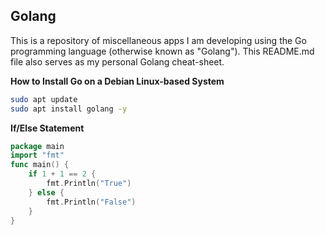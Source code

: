 ## Golang
This is a repository of miscellaneous apps I am developing using the Go programming language (otherwise known as "Golang"). This README.md file also serves as my personal Golang cheat-sheet. 

**How to Install Go on a Debian Linux-based System**
```bash
sudo apt update
sudo apt install golang -y
```

**If/Else Statement**
```go
package main
import "fmt"
func main() {
    if 1 + 1 == 2 {
        fmt.Println("True")
    } else {
        fmt.Println("False")
    }
}
```
